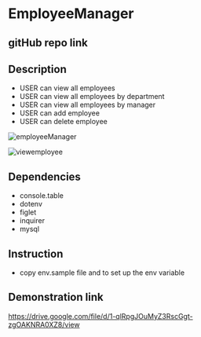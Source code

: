 # EmployeeManager
## gitHub repo link

## Description
* USER can view all employees
* USER can view all employees by department
* USER can view all employees by manager
* USER can add employee
* USER can delete employee

![employeeManager](https://user-images.githubusercontent.com/58144039/82746981-0da0bc80-9d4a-11ea-9c23-5fe7e7fb2223.PNG)


![viewemployee](https://user-images.githubusercontent.com/58144039/82746966-037ebe00-9d4a-11ea-9c9f-671fb58ae61a.PNG)

## Dependencies
* console.table
* dotenv
* figlet
* inquirer
* mysql

## Instruction
* copy env.sample file and to set up the env variable

## Demonstration link
https://drive.google.com/file/d/1-qlRpgJOuMyZ3RscGgt-zgOAKNRA0XZ8/view


